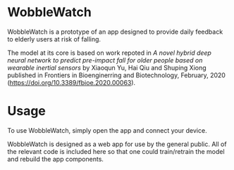 # WobbleWatch
WobbleWatch is a prototype of an app designed to provide daily feedback to elderly users at risk of falling. 

The model at its core is based on work repoted in *A novel hybrid deep neural network to predict pre-impact fall for older people based on wearable inertial sensors* by Xiaoqun Yu, Hai Qiu and Shuping Xiong published in Frontiers in Bioenginerring and Biotechnology, February, 2020 (https://doi.org/10.3389/fbioe.2020.00063).

# Usage
To use WobbleWatch, simply open the app and connect your device.

WobbleWatch is designed as a web app for use by the general public. All of the relevant code is included here so that one could train/retrain the model and rebuild the app components.
